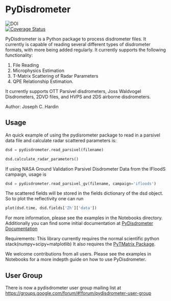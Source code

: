 # PyDisdrometer

![DOI](https://zenodo.org/badge/doi/10.5281/zenodo.9991.png)   
[![Coverage Status](https://coveralls.io/repos/josephhardinee/PyDisdrometer/badge.svg?branch=master&service=github)](https://coveralls.io/github/josephhardinee/PyDisdrometer?branch=master)

PyDisdrometer is a Python package to process disdrometer files. It currently is capable of reading several different types of disdrometer formats, with more being added regularly. It currently supports the following functionality:
1) File Reading
2) Microphysics Estimation
3) T-Matrix Scattering of Radar Parameters
4) QPE Relationship Estimation.

It currently supports OTT Parsivel disdrometers, Joss Waldvogel Disdrometers, 2DVD files, and HVPS and 2DS airborne disdrometers.

Author: Joseph C. Hardin

## Usage

An quick example of using the pydisrometer package to read in a parsivel data file and calculate radar scattered parameters is: 

```python
dsd = pydisdrometer.read_parsivel(filename)

dsd.calculate_radar_parameters() 
```

If using NASA Ground Validation Parsivel Disdrometer Data from the IFloodS campaign, usage is 

```python
dsd = pydisdrometer.read_parsivel_gv(filename, campaign='ifloods')
```

The scattered fields will be stored in the fields dictionary of the dsd object. So to plot the reflectivity one can run

```python
plot(dsd.time, dsd.fields['Zh']['data'])
```

For more information, please see the examples in the Notebooks directory. Additionally you can find some initial documentation at [PyDisdrometer Documentation](http://josephhardinee.github.io/PyDisdrometer)

Requirements:
    This library currently requires the normal scientific python stack(numpy+scipy+matplotlib)
    It also requires the [PyTMatrix Package](https://github.com/jleinonen/pytmatrix). 

We welcome contributions from all users. Please see the examples in Notebooks for a more indepth guide on how to use PyDisdrometer.

## User Group
There is now a pydisdrometer user group mailing list at
https://groups.google.com/forum/#!forum/pydisdrometer-user-group



